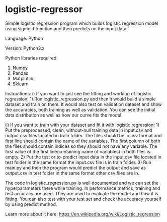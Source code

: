# logistic-regressor
Simple logistic regression program which builds logistic regression model using sigmoid function and then predicts on the input data.

Language: Python

Version: Python3.x

Python libraries required:
1) Numpy
2) Pandas
3) Matplotlib
4) Sklearn

Instructions:
i) If you want to just see the fitting and working of logistic regression:
    1) Run logistic_regression.py and then it would build a simple dataset and train on them.  It would also test on validation dataset and show the accuracies, both training as well as validation.  You can see the initial data distribution as well as how our curve fits the model.

ii) If you want to train with your dataset and fit it with logistic regression:
    1) Put the preprocessed, clean, without-null training data in input.csv and output.csv files located in train folder.  The files should be in csv format and first line should contain the name of the variables.  The first column of both the files should contain indices so they should not have any variable.  The first value of the first line(containing name of variables) in both files is empty.
    2) Put the test or to-predict input data in the input.csv file located in test folder in the same format the input.csv file is in train folder.
    3) Run main.py and then the program would predict the output and save as output.csv in test folder in the same format other csv files are in.

The code in logistic_regression.py is well documented and we can set the hyperparameters there while training.  In performance metrics, training and test accuracy are used.  They are used to evaluate the model and how it is fitting.  You can also test with your test set and check the accuracy yourself by using predict method.

Learn more about it here:
https://en.wikipedia.org/wiki/Logistic_regression